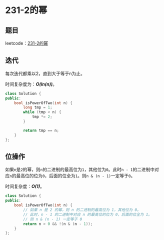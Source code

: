 # 231-2的幂

## 题目

leetcode：[231-2的幂](https://leetcode-cn.com/problems/power-of-two/)

## 迭代

每次迭代都乘以2，直到大于等于n为止。

时间复杂度为：***O(ln(n))***。

```c++
class Solution {
public:
    bool isPowerOfTwo(int n) {
        long tmp = 1;
        while (tmp < n) {
            tmp *= 2;
        }

        return tmp == n;
    }
};
```

## 位操作

如果`n`是`2`的幂，则`n`的二进制的最高位为`1`，其他位为`0`。此时`n - 1`的二进制中对应`n`的最高位的位为`0`，后面的位全为`1`。则`n & (n - 1)`一定等于`0`。

时间复杂度：***O(1)***。

```c++
class Solution {
public:
    bool isPowerOfTwo(int n) {
        // 如果 n 是 2 的幂，则 n 的二进制的最高位为 1，其他位为 0。
        // 此时，n - 1 的二进制中对应 n 的最高位的位为 0，后面的位全为 1。
        // 则 n & (n - 1) 一定等于 0
        return n > 0 && !(n & (n - 1));
    }
};
```

